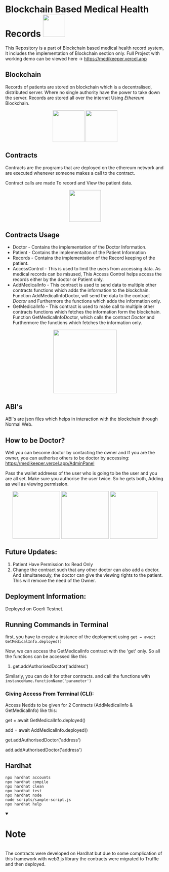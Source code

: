 # Blockchain Based Medical Health Records <img src="https://thumbs.gfycat.com/ScientificSimilarIvorybilledwoodpecker-max-1mb.gif" width="70" align="bottom" >


This Repository is a part of Blockchain based medical health record system, It includes the implementation of Blockchain section only. Full Project with working demo can be viewed here -> https://medikeeper.vercel.app

## Blockchain

Records of patients are stored on blockchain which is a decentralised, distributed server. Where no single authority have the power to take down the server. Records are stored all over the internet Using *Ethereum* Blockchain.

<p align="center">
<img src="https://c.tenor.com/7VzBpq5zYR8AAAAd/eth.gif" height="100" align="center">
 
<img src="https://c.tenor.com/Vj0bLN3bFksAAAAC/blockchain-bitcoin.gif" height="100" align="center">
</p>

## Contracts

Contracts are the programs that are deployed on the ethereum network and are executed whenever someone makes a call to the contract.

Contract calls are made To record and View the patient data.

<p align="center">
<img src="https://cdn.dribbble.com/users/2574702/screenshots/6702374/metamask.gif" height="100" align="center">
</p>

## Contracts Usage

* Doctor - Contains the implementation of the Doctor Information.
* Patient - Contains the implementaiton of the Patient Information
* Records -  Contains the implementation of the Record keeping of the patient.
* AccessControl - This is used to limit the users from accessing data. As medical records can be misused, This Access Control helps access the records either by the doctor or Patient only.
* AddMedicalInfo - This contract is used to send data to multiple other contracts functions which adds the information to the blockchain. Function AddMedicalInfoDoctor, will send the data to the contract *Doctor* and Furthermore the functions which adds the information only.
* GetMedicalInfo - This contract is used to make call to multiple other contracts functions which fetches the information form the blockchain. Function GetMedicalInfoDoctor, which calls the contract *Doctor* and Furthermore the functions which fetches the information only.

<p align="center">
<img src="https://www.cognierblock.com/img/bi-admin.gif" height="200" align="center" />
</p>

## ABI's

ABI's are json files which helps in interaction with the blockchain through Normal Web. 

## How to be Doctor?

Well you can become doctor by contacting the owner and If you are the owner, you can authorise others to be doctor by accessing: https://medikeeper.vercel.app/AdminPanel

Pass the wallet addreess of the user who is going to be the user and you are all set. Make sure you authorise the user twice. So he gets both, Adding as well as viewing permission.

<p align="center">
<img src="https://i.pinimg.com/originals/36/02/fc/3602fc580ec2e5439d9e2588c4bd3544.gif" height="150" align="center">
  
<img src="https://upload.wikimedia.org/wikipedia/commons/8/8d/Patient_Care_GIF_Animation_Loop.gif" height="150" align="center">
  
<img src="https://images.squarespace-cdn.com/content/v1/5a8694a6e45a7c0c0c9dfac1/1625848330150-P6AZKX3IWVSWBSTR7D6X/report_mini_black_animated.gif" height="150" align="center">
</p>


## Future Updates:

1. Patient Have Permission to: Read Only
2. Change the contract such that any other doctor can also add a doctor. And simultaneouly, the doctor can give the viewing rights to the patient. This will remove the need of the Owner.

## Deployment Information:

Deployed on Goerli Testnet.

## Running Commands in Terminal

first, you have to create a instance of the deployment using `get = await GetMedicalInfo.deployed()`

Now, we can access the GetMedicalInfo contract with the 'get' only. So all the functions can be accessed like this

1. get.addAuthorisedDoctor('address')

Similarly, you can do it for other contracts. and call the functions with `instanceName.functionName('parameter')`

### Giving Access From Terminal (CLI):

Access Nedds to be given for 2 Contracts (AddMedicalInfo & GetMedicalInfo) like this:

get = await GetMedicalInfo.deployed()

add = await AddMedicalInfo.deployed()

get.addAuthorisedDoctor('address')

add.addAuthorisedDoctor('address')

## Hardhat
```shell
npx hardhat accounts
npx hardhat compile
npx hardhat clean
npx hardhat test
npx hardhat node
node scripts/sample-script.js
npx hardhat help
```

<details open>
<summary><h1>Note</h1></summary>
<br>
The contracts were developed on Hardhat but due to some complication of this framework with web3.js library the contracts were migrated to Truffle and then deployed.
</details>
